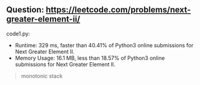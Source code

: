 ## Question: https://leetcode.com/problems/next-greater-element-ii/

code1.py:
* Runtime: 329 ms, faster than 40.41% of Python3 online submissions for Next Greater Element II.
* Memory Usage: 16.1 MB, less than 18.57% of Python3 online submissions for Next Greater Element II.
> monotonic stack